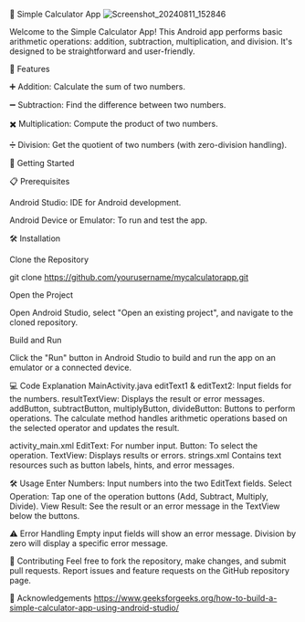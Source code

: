 📱 Simple Calculator App
![Screenshot_20240811_152846](https://github.com/user-attachments/assets/338f5180-1a82-4d32-8c7f-4ee09afd36ae)

Welcome to the Simple Calculator App! This Android app performs basic arithmetic operations: addition, subtraction, multiplication, and division. It's designed to be straightforward and user-friendly.

🌟 Features

➕ Addition: Calculate the sum of two numbers.

➖ Subtraction: Find the difference between two numbers.

✖️ Multiplication: Compute the product of two numbers.

➗ Division: Get the quotient of two numbers (with zero-division handling).


🚀 Getting Started

📋 Prerequisites

Android Studio: IDE for Android development.

Android Device or Emulator: To run and test the app.

🛠️ Installation

Clone the Repository

git clone https://github.com/yourusername/mycalculatorapp.git

Open the Project

Open Android Studio, select "Open an existing project", and navigate to the cloned repository.

Build and Run

Click the "Run" button in Android Studio to build and run the app on an emulator or a connected device.

💻 Code Explanation
MainActivity.java
editText1 & editText2: Input fields for the numbers.
resultTextView: Displays the result or error messages.
addButton, subtractButton, multiplyButton, divideButton: Buttons to perform operations.
The calculate method handles arithmetic operations based on the selected operator and updates the result.

activity_main.xml
EditText: For number input.
Button: To select the operation.
TextView: Displays results or errors.
strings.xml
Contains text resources such as button labels, hints, and error messages.

🛠️ Usage
Enter Numbers: Input numbers into the two EditText fields.
Select Operation: Tap one of the operation buttons (Add, Subtract, Multiply, Divide).
View Result: See the result or an error message in the TextView below the buttons.

⚠️ Error Handling
Empty input fields will show an error message.
Division by zero will display a specific error message.

🤝 Contributing
Feel free to fork the repository, make changes, and submit pull requests. Report issues and feature requests on the GitHub repository page.

🎉 Acknowledgements
https://www.geeksforgeeks.org/how-to-build-a-simple-calculator-app-using-android-studio/
